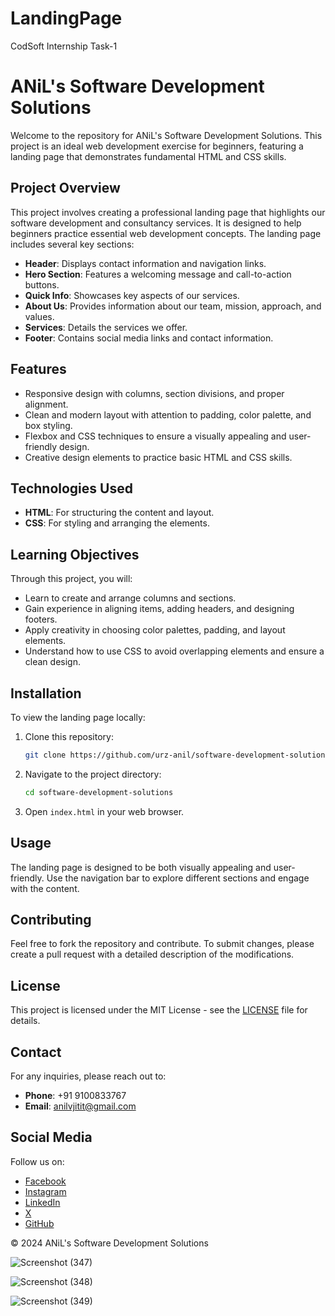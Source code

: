 # LandingPage
CodSoft Internship Task-1

# ANiL's Software Development Solutions

Welcome to the repository for ANiL's Software Development Solutions. This project is an ideal web development exercise for beginners, featuring a landing page that demonstrates fundamental HTML and CSS skills.

## Project Overview

This project involves creating a professional landing page that highlights our software development and consultancy services. It is designed to help beginners practice essential web development concepts. The landing page includes several key sections:

- **Header**: Displays contact information and navigation links.
- **Hero Section**: Features a welcoming message and call-to-action buttons.
- **Quick Info**: Showcases key aspects of our services.
- **About Us**: Provides information about our team, mission, approach, and values.
- **Services**: Details the services we offer.
- **Footer**: Contains social media links and contact information.

## Features

- Responsive design with columns, section divisions, and proper alignment.
- Clean and modern layout with attention to padding, color palette, and box styling.
- Flexbox and CSS techniques to ensure a visually appealing and user-friendly design.
- Creative design elements to practice basic HTML and CSS skills.

## Technologies Used

- **HTML**: For structuring the content and layout.
- **CSS**: For styling and arranging the elements.

## Learning Objectives

Through this project, you will:
- Learn to create and arrange columns and sections.
- Gain experience in aligning items, adding headers, and designing footers.
- Apply creativity in choosing color palettes, padding, and layout elements.
- Understand how to use CSS to avoid overlapping elements and ensure a clean design.

## Installation

To view the landing page locally:

1. Clone this repository:
    ```bash
    git clone https://github.com/urz-anil/software-development-solutions.git
    ```
2. Navigate to the project directory:
    ```bash
    cd software-development-solutions
    ```
3. Open `index.html` in your web browser.

## Usage

The landing page is designed to be both visually appealing and user-friendly. Use the navigation bar to explore different sections and engage with the content.

## Contributing

Feel free to fork the repository and contribute. To submit changes, please create a pull request with a detailed description of the modifications.

## License

This project is licensed under the MIT License - see the [LICENSE](LICENSE) file for details.

## Contact

For any inquiries, please reach out to:
- **Phone**: +91 9100833767
- **Email**: anilvjitit@gmail.com

## Social Media

Follow us on:
- [Facebook](https://www.facebook.com/ANIL.RACHAMALLA.143/)
- [Instagram](https://www.instagram.com/urz_anil/)
- [LinkedIn](https://www.linkedin.com/in/anilvjit/)
- [X](https://x.com/urz_anil)
- [GitHub](https://github.com/urz-anil)

© 2024 ANiL's Software Development Solutions

![Screenshot (347)](https://github.com/user-attachments/assets/4d6a739d-ff7c-4ba9-8eb4-fc5460968a08)

![Screenshot (348)](https://github.com/user-attachments/assets/ee10d0fa-0fa4-4bae-bd8f-db1f6be53b84)

![Screenshot (349)](https://github.com/user-attachments/assets/63be9fdd-6ba1-453f-89c6-a9e611c420dd)
